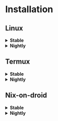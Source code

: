 # Installation

## Linux

<details>
  <summary><b>Stable</b></summary>

```bash
curl -sSfL https://raw.githubusercontent.com/not-scripter/dotfiles/main/install/setup.sh | sudo bash -s
```

</details>

<details>
  <summary><b>Nightly</b></summary>
   
```bash
curl -sSfL https://raw.githubusercontent.com/not-scripter/dotfiles/nightly/install/setup.sh | sudo bash -s -- -b nightly
```
</details>

## Termux

<details>
  <summary><b>Stable</b></summary>

```bash
curl -sSfL https://raw.githubusercontent.com/not-scripter/dotfiles/main/install/setup.sh | bash -s
```

</details>

<details>
  <summary><b>Nightly</b></summary>
   
```bash
curl -sSfL https://raw.githubusercontent.com/not-scripter/dotfiles/nightly/install/setup.sh | bash -s -- -b nightly
```
</details>

## Nix-on-droid

<details>
  <summary><b>Stable</b></summary>

```bash
curl -sSfL https://raw.githubusercontent.com/not-scripter/dotfiles/main/install/nix-on-droid.sh | bash -s
```

</details>

<details>
  <summary><b>Nightly</b></summary>

```bash
curl -sSfL https://raw.githubusercontent.com/not-scripter/dotfiles/nightly/install/nix-on-droid.sh | bash -s -- -b nightly
```

</details>
